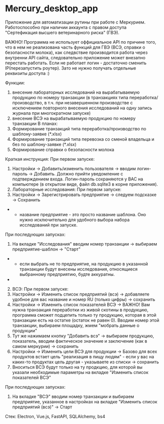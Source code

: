 # Mercury_desktop_app
Приложение для автоматизации рутины при работе с Меркурием.
Работоспособно при наличии аккаунта с правом доступа "Сертефикация высшего ветеринарного риска" (ГВЭ).

ВАЖНО! Программа не использует оффициальное API по причине того, что в нем не реализована часть функций для ГВЭ (ВСЭ, справки о безопасности молока), как следвствие производится работа через внутренни API сайта, следовательно приложение может внезапно перестать работать. Если не работает логин - достаточно сменить IP(перезапустить роутер). Зато не нужно получать отдельные реквизиты доступа :)

Функции:
1. внесение лабораторных исследований на вырабатываемую продукцию по номеру транзакции (в транзакциях типа переработка/производство, в т.ч. при незавершенном производстве с исключением повторного внесения исследований на одну запись журнала при многократном запуске)
2. внесение ВСЭ на вырабатываемую продукцию по номеру транзакции
В планах:
1. Формирование транзакций типа переработка/производство по шаблону-заявке (*.xlsx)
2. Формирование транзакций типа перевозка со сменой владельца и без по шаблону-заявке (*.xlsx)
3. Формирование справки о безопасности молока

Краткая инструкция:
При первом запуске:
  1. Настройки -> Добавить/изменить пользователя -> вводим логин-пароль -> Добавить. Должно прийти уведомление с подтверждением входа. Логин-пароль сохраняются у ВАС на    компьютере (в открытом виде, файл db.sqlite3 в корне приложения).
1. Лабораторные исследования:
  При первом запуске:
  1. Настройки -> Зарегистрировать предприятие -> следуем подсказке -> Сохранить
  * - название предприятие - это просто название шаблона. Оно нужно исключительно для удобного выбора набора исследований при запуске.
  
  При последующих запусках:
  1. На вкладке "Исследования" вводим номер транзакции -> выбираем предприятие-шаблон -> "Старт"
  * - если выбрать не то предприятие, на продукцию в указанной транзакции будут внесены исследования, относящиеся выбранному предприятию, будте аккуратны.
  * 
2. ВСЭ:
  При первом запуске:
  1. Настройки -> Изменить список предприятий (всэ) -> добавляете удобное для вас название и номер RU (только цифры) -> сохранить
  2. Настройки -> Изменить список показателей ВСЭ -> ВАЖНО! Вам нужна транзакция переработки из живой скотины в продукцию, программа сможет подцепить только ту продукцию, которая в этой транзакции есть на остатке (остаток не равен 0). Вводим номер этой транзакции, выбираем площадку, жмем "мобрать данные о продукции"
  3. Тут же нажимаем кнопку "Добавить всэ" -> выбираем продукцию, показатель, вводим фактическое значение и заключение (как в самом меркурии) -> сохранить
  4. Настройки -> Изменить цели ВСЭ для продукции -> Базово для всех продуктов встает цель "реализация в пищу людям" - если у вас на каких-то продуктах цель другая - указываете из списки -> сохранить
  5. Вноситься ВСЭ будут только на ту продкцию, для которой вы указали необходимые параметры на вкладке "Изменить список показателей ВСЭ"
  
  При последующих запусках:
  1. На вкладке "ВСЭ" вводим номер транзакции и выбираем предприятие, указанное в настройках на вкладке "Изменить список предприятий (всэ)" -> Старт
  

Стек: Electron, Vue.js, FastAPI, SQLAlchemy, bs4

